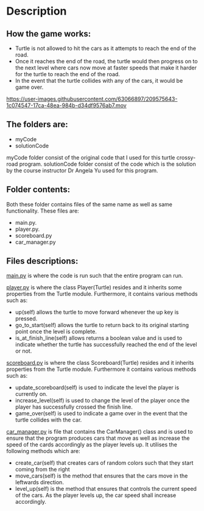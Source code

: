 # Description

## How the game works:

- Turtle is not allowed to hit the cars as it attempts to reach the end of the road. 
- Once it reaches the end of the road, the turtle would then progress on to the next level where cars now move at faster speeds that make it harder for the turtle to reach the end of the road. 
- In the event that the turtle collides with any of the cars, it would be game over. 

https://user-images.githubusercontent.com/63066897/209575643-1c074547-17ca-48ea-984b-d34df9576ab7.mov


## The folders are:
- myCode
- solutionCode

myCode folder consist of the original code that I used for this turtle crossy-road program. 
solutionCode folder consist of the code which is the solution by the course instructor Dr Angela Yu used for this program. 

## Folder contents:

Both these folder contains files of the same name as well as same functionality. These files are:

- main.py.  
- player.py. 
- scoreboard.py
- car_manager.py

## Files descriptions:

<ins>main.py</ins> is where the code is run such that the entire program can run.

<ins>player.py</ins> is where the class Player(Turtle) resides and it inherits some properties from the Turtle module. Furthermore, it contains various methods such as:

- up(self) allows the turtle to move forward whenever the up key is pressed.
- go_to_start(self) allows the turtle to return back to its original starting point once the level is complete.
- is_at_finish_line(self) allows returns a boolean value and is used to indicate whether the turtle has successfully reached the end of the level or not.

<ins>scoreboard.py</ins> is where the class Scoreboard(Turtle) resides and it inherits properties from the Turtle module. Furthermore it contains various methods such as:

- update_scoreboard(self) is used to indicate the level the player is currently on.
- increase_level(self) is used to change the level of the player once the player has successfully crossed the finish line.
- game_over(self) is used to indicate a game over in the event that the turtle collides with the car.

<ins>car_manager.py</ins> is file that contains the CarManager() class and is used to ensure that the program produces cars that move as well as increase the speed of the cards accordingly as the player levels up. It utilises the following methods which are:
- create_car(self) that creates cars of random colors such that they start coming from the right
- move_cars(self) is the method that ensures that the cars move in the leftwards direction.
- level_up(self) is the method that ensures that controls the current speed of the cars. As the player levels up, the car speed shall increase accordingly.
